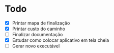 # Todo

- [X] Printar mapa de finalização
- [X] Printar custo do caminho
- [ ] Finalizar documentação
- [x] Estudar como colocar aplicativo em tela cheia
- [ ] Gerar novo executável
